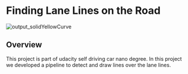 # **Finding Lane Lines on the Road** 

![output_solidYellowCurve](https://user-images.githubusercontent.com/48621542/126135077-3c4b9ab4-5801-4ace-9ef7-5a4d1886526a.jpg)


Overview
---

This project is part of udacity self driving car nano degree.
In this project we developed a pipeline to detect and draw lines over the lane lines.

